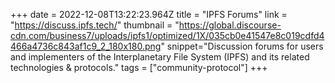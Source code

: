 +++
date = 2022-12-08T13:22:23.964Z
title = "IPFS Forums"
link = "https://discuss.ipfs.tech/"
thumbnail = "https://global.discourse-cdn.com/business7/uploads/ipfs1/optimized/1X/035cb0e41547e8c019cdfd4466a4736c843af1c9_2_180x180.png"
snippet="Discussion forums for users and implementers of the Interplanetary File System (IPFS) and its related technologies & protocols."
tags = ["community-protocol"]
+++

